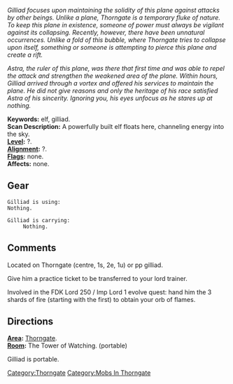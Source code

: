 *Gilliad focuses upon maintaining the solidity of this plane against
attacks by other beings. Unlike a plane, Thorngate is a temporary fluke
of nature. To keep this plane in existence, someone of power must always
be vigilant against its collapsing. Recently, however, there have been
unnatural occurrences. Unlike a fold of this bubble, where Thorngate
tries to collapse upon itself, something or someone is attempting to
pierce this plane and create a rift.*

*Astra, the ruler of this plane, was there that first time and was able
to repel the attack and strengthen the weakened area of the plane.
Within hours, Gilliad arrived through a vortex and offered his services
to maintain the plane. He did not give reasons and only the heritage of
his race satisfied Astra of his sincerity. Ignoring you, his eyes
unfocus as he stares up at nothing.*

**Keywords:** elf, gilliad.  
**Scan Description:** A powerfully built elf floats here, channeling
energy into the sky.  
**[Level](Level.md "wikilink"):** ?.  
**[Alignment](Alignment.md "wikilink"):** ?.  
**[Flags](:Category:_Mob_Types.md "wikilink"):** none.  
**Affects:** none.  

## Gear

`Gilliad is using:`  
`Nothing.`

`Gilliad is carrying:`  
`     Nothing.`

## Comments

Located on Thorngate (centre, 1s, 2e, 1u) or pp gilliad.

Give him a practice ticket to be transferred to your lord trainer.

Involved in the FDK Lord 250 / Imp Lord 1 evolve quest: hand him the 3
shards of fire (starting with the first) to obtain your orb of flames.

## Directions

**[Area](:Category:_Areas.md "wikilink"):**
[Thorngate](:Category:Thorngate.md "wikilink").  
**[Room](:Category:_Rooms.md "wikilink"):** The Tower of Watching.
(portable)  

Gilliad is portable.  

[Category:Thorngate](Category:Thorngate "wikilink") [Category:Mobs In
Thorngate](Category:Mobs_In_Thorngate "wikilink")

